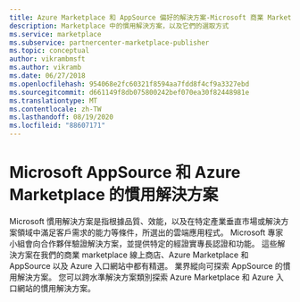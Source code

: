 ```yaml
---
title: Azure Marketplace 和 AppSource 偏好的解決方案-Microsoft 商業 Marketplace
description: Marketplace 中的慣用解決方案，以及它們的選取方式
ms.service: marketplace
ms.subservice: partnercenter-marketplace-publisher
ms.topic: conceptual
author: vikrambmsft
ms.author: vikramb
ms.date: 06/27/2018
ms.openlocfilehash: 954068e2fc60321f8594aa7fdd8f4cf9a3327ebd
ms.sourcegitcommit: d661149f8db075800242bef070ea30f82448981e
ms.translationtype: MT
ms.contentlocale: zh-TW
ms.lasthandoff: 08/19/2020
ms.locfileid: "88607171"
---
```

# <a name="preferred-solutions-in-microsoft-appsource-and-azure-marketplace"></a>Microsoft AppSource 和 Azure Marketplace 的慣用解決方案

Microsoft 慣用解決方案是指根據品質、效能，以及在特定產業垂直市場或解決方案領域中滿足客戶需求的能力等條件，所選出的雲端應用程式。 Microsoft 專家小組會向合作夥伴驗證解決方案，並提供特定的經證實專長認證和功能。 這些解決方案在我們的商業 marketplace 線上商店、Azure Marketplace 和 AppSource 以及 Azure 入口網站中都有精選。 業界縱向可探索 AppSource 的慣用解決方案。 您可以跨水準解決方案類別探索 Azure Marketplace 和 Azure 入口網站的慣用解決方案。
